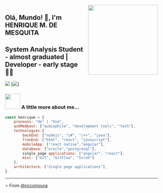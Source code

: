 <img align='right' src="https://media.giphy.com/media/M9gbBd9nbDrOTu1Mqx/giphy.gif" width="230">

## Olá, Mundo! 🙏, I'm HENRIQUE M. DE MESQUITA
## System Analysis Student - almost graduated | Developer - early stage 👨‍💻

[![](https://img.shields.io/badge/LinkedIn-AddMe-blue)](https://www.linkedin.com/in/mesquitahenrique/)
[![](https://img.shields.io/twitter/follow/moura_ricco?label=Follow&style=social)]


### <img src="https://giphy.com/gifs/memecandy-LmNwrBhejkK9EFP504" width="50"> A little more about me...  

```javascript
const henrique = {
    pronouns: "He" | "Him",
    askMeAbout: ["audiophile", "development tools", "tech"],
    technologies:{
        backEnd: ["nodejs", "c#", "c++", "java"],
        fronEnd: ["html", "react", "javascript"],
        mobileApp: ["react native","angular"],
        database: ["oracle","postgresql"],
        single page applications: ["angular", "react"],
        misc: ["Git", "GitFlow", "Scrum"]
    },
    architecture: ["Single page applications"],
}
```

---
⭐️ From [@riccomoura](https://github.com/riccomoura)
